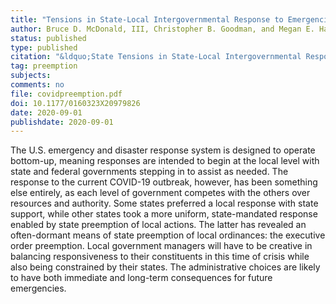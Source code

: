 ```yaml
---
title: "Tensions in State-Local Intergovernmental Response to Emergencies: The Case of COVID-19"
author: Bruce D. McDonald, III, Christopher B. Goodman, and Megan E. Hatch
status: published
type: published
citation: "&ldquo;State Tensions in State-Local Intergovernmental Response to Emergencies: The Case of COVID-19.&rdquo; <em>State &amp; Local Government Review</em> 52 (3): 186-194."
tag: preemption
subjects:
comments: no
file: covidpreemption.pdf
doi: 10.1177/0160323X20979826
date: 2020-09-01
publishdate: 2020-09-01
---
```


The U.S. emergency and disaster response system is designed to operate bottom-up, meaning responses are intended to begin at the local level with state and federal governments stepping in to assist as needed. The response to the current COVID-19 outbreak, however, has been something else entirely, as each level of government competes with the others over resources and authority. Some states preferred a local response with state support, while other states took a more uniform, state-mandated response enabled by state preemption of local actions. The latter has revealed an often-dormant means of state preemption of local ordinances: the executive order preemption. Local government managers will have to be creative in balancing responsiveness to their constituents in this time of crisis while also being constrained by their states. The administrative choices are likely to have both immediate and long-term consequences for future emergencies.
